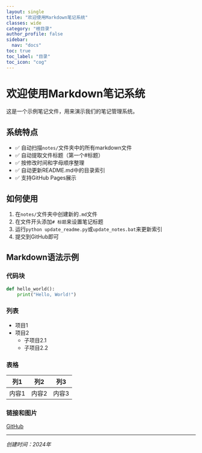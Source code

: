 ```yaml
---
layout: single
title: "欢迎使用Markdown笔记系统"
classes: wide
category: "根目录"
author_profile: false
sidebar:
  nav: "docs"
toc: true
toc_label: "目录"
toc_icon: "cog"
---
```


# 欢迎使用Markdown笔记系统

这是一个示例笔记文件，用来演示我们的笔记管理系统。

## 系统特点

- ✅ 自动扫描`notes/`文件夹中的所有markdown文件
- ✅ 自动提取文件标题（第一个#标题）
- ✅ 按修改时间和字母顺序整理
- ✅ 自动更新README.md中的目录索引
- ✅ 支持GitHub Pages展示

## 如何使用

1. 在`notes/`文件夹中创建新的`.md`文件
2. 在文件开头添加`# 标题`来设置笔记标题
3. 运行`python update_readme.py`或`update_notes.bat`来更新索引
4. 提交到GitHub即可

## Markdown语法示例

### 代码块
```python
def hello_world():
    print("Hello, World!")
```

### 列表
- 项目1
- 项目2
  - 子项目2.1
  - 子项目2.2

### 表格
| 列1 | 列2 | 列3 |
|-----|-----|-----|
| 内容1 | 内容2 | 内容3 |

### 链接和图片
[GitHub](https://github.com)

---

*创建时间：2024年* 